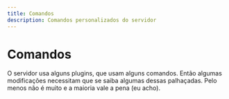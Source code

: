 ```yaml
---
title: Comandos
description: Comandos personalizados do servidor
---
```


# Comandos

O servidor usa alguns plugins, que usam alguns comandos. Então algumas modificações necessitam que se saiba algumas dessas palhaçadas. Pelo menos não é muito e a maioria vale a pena (eu acho).